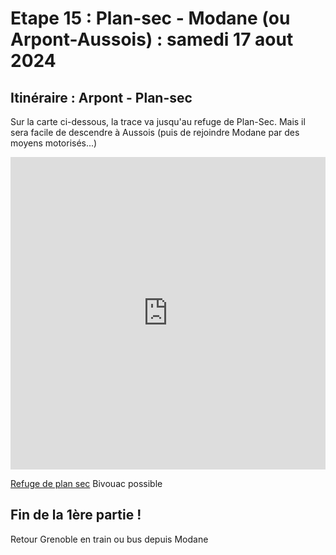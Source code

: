 # Etape 15 : Plan-sec - Modane (ou Arpont-Aussois) : samedi 17 aout 2024


## Itinéraire : Arpont - Plan-sec
Sur la carte ci-dessous, la trace va jusqu'au refuge de Plan-Sec. Mais il sera facile de descendre à Aussois (puis de rejoindre Modane par des moyens motorisés...)

<iframe src="https://gpx.studio/?state=%7B%22ids%22:%5B%221u5seUmYLXiAdOCSSeWT7luzNFe65EbY1%22%5D%7D&embed&distance" width="100%" height="500" frameborder="0" allowfullscreen><p><a href="https://gpx.studio/?state=%7B%22ids%22:%5B%221u5seUmYLXiAdOCSSeWT7luzNFe65EbY1%22%5D%7D"></a></p></iframe>

[Refuge de plan sec](https://www.refuges-vanoise.com/fiche-hebergement-plan-sec-tour-des-glaciers-de-la-vanoise-vanoise-1v05a3s518nq.html)
Bivouac possible

## Fin de la 1ère partie !
Retour Grenoble en train ou bus depuis Modane

